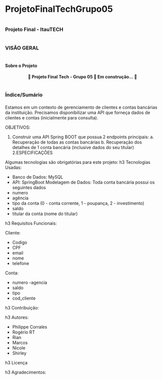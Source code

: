 # ProjetoFinalTechGrupo05

# <h3> Projeto Final - ItauTECH <h3/>

# <h3> VISÃO GERAL <h3/>
  
# <h4> Sobre o Projeto <h4/>
  
  <h4 align="center"> 
	  🚧  Projeto Final Tech - Grupo 05 🚀 Em construção...  🚧
  </h4>
  
# <h3> Índice/Sumário <h3/>
  
  

Estamos em um contexto de gerenciamento de clientes e contas bancárias da instituição.
Precisamos disponibilizar uma API que forneça dados de clientes e contas (inicialmente para
consulta).
  
OBJETIVOS:
1. Construir uma API Spring BOOT que possua 2 endpoints principais:
  a. Recuperação de todas as contas bancárias
  b. Recuperação dos detalhes de 1 conta bancária (inclusive dados do seu titular)
2.ESPECIFICAÇÕES
  
Algumas tecnologias são obrigatórias para este projeto:
h3 Tecnologias Usadas:
  
  - Banco de Dados: MySQL
  - API: SpringBoot
Modelagem de Dados:
Toda conta bancária possui os seguintes dados
  - numero
  - agência
  - tipo da conta (0 - conta corrente, 1 - poupança, 2 - investimento)
  - saldo
  - titular da conta (nome do titular)

h3 Requisitos Funcionais:

Cliente:
- Codigo
- CPF
- email
- nome
- telefone

Conta:
- numero
-agencia
- saldo
- tipo
- cod_cliente
  
h3 Contribuição:
  
h3 Autores:
  - Philippe Corrales
  - Rogério RT
  - Rian
  - Marcos
  - Nicole
  - Shirley
  
h3 Licença
  
h3 Agradecimentos:
